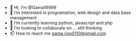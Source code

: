 - 👋 Hi, I’m @Gama19999
- 👀 I’m interested in programation, web design and data base management
- 🌱 I’m currently learning python, javascript and php
- 💞️ I’m looking to collaborate on ... still thinking
- 📫 How to reach me gama.rios0110@gmail.com

<!---
Gama19999/Gama19999 is a ✨ special ✨ repository because its `README.md` (this file) appears on your GitHub profile.
You can click the Preview link to take a look at your changes.
--->
